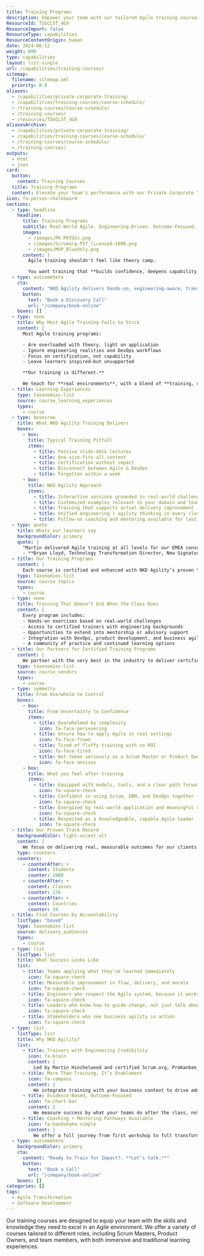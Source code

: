 ```yaml
---
title: Training Programs
description: Empower your team with our tailored Agile training courses for Scrum Masters, Product Owners, and members, blending immersive and traditional learning.
ResourceId: TSbCL5T_4G9
ResourceImport: false
ResourceType: capabilities
ResourceContentOrigin: human
date: 2024-06-12
weight: 600
type: capabilities
layout: list-single
url: /capabilities/training-courses/
sitemap:
  filename: sitemap.xml
  priority: 0.8
aliases:
  - /capabilities/private-corporate-training/
  - /capabilities/training-courses/course-schedule/
  - /training-courses/course-schedule/
  - /training-courses/
  - /resources/TSbCL5T_4G9
aliasesArchive:
  - /capabilities/private-corporate-training/
  - /capabilities/training-courses/course-schedule/
  - /training-courses/course-schedule/
  - /training-courses/
outputs:
  - html
  - json
card:
  button:
    content: Training Courses
  title: Training Programs
  content: Elevate your team's performance with our Private Corporate Training! Tailored specifically to your organization's needs, our courses cover everything from Lean Agile practices such as Scrum, Kanban, and DevOps to hands-on tools training in Azure DevOps, GitHub, and Copilot AI.
icon: fa-person-chalkboard
sections:
  - type: headline
    headline:
      title: Training Programs
      subtitle: Real-World Agile. Engineering-Driven. Outcome-Focused.
      images:
        - /images/PK-PKT@2x.png
        - /images/Scrumorg-PST_licensed-1000.png
        - /images/MVP_BlueOnly.png
      content: |
        Agile training shouldn't feel like theory camp.

        You want training that **builds confidence, deepens capability, and results in meaningful improvement**, not just certifications.
  - type: outcomehero
    cta:
      content: "NKD Agility delivers hands-on, engineering-aware, transformation-ready training. **Led by mentors, not lecturers.**"
      button:
        text: "Book a Discovery Call"
        url: "/company/book-online"
    boxes: []
  - type: none
    title: Why Most Agile Training Fails to Stick
    content: |
      Most Agile training programs:

      - Are overloaded with theory, light on application
      - Ignore engineering realities and DevOps workflows
      - Focus on certification, not capability
      - Leave learners inspired—but unsupported

      **Our training is different.**

      We teach for **real environments**, with a blend of **training, coaching, and mentoring** that turns knowledge into action.
  - title: Learning Experiences
    type: taxonomies-list
    source: course_learning_experiences
    types:
      - course
  - type: boxesrow
    title: What NKD Agility Training Delivers
    boxes:
      - box:
        title: Typical Training Pitfall
        items:
          - title: Passive slide-deck lectures
          - title: One-size-fits-all content
          - title: Certification without impact
          - title: Disconnect between Agile & DevOps
          - title: Forgotten within a week
      - box:
        title: NKD Agility Approach
        items:
          - title: Interactive sessions grounded in real-world challenges
          - title: Customized examples relevant to your domain and teams
          - title: Training that supports actual delivery improvement
          - title: Unified engineering + agility thinking in every class
          - title: Follow-on coaching and mentoring available for lasting change
  - type: quote
    title: Whats our learners say
    backgroundColor: primary
    quote: |
      "Martin delivered Agile training at all levels for our EMEA consulting business which really helping in getting a baseline understanding of Agile ingrained and customer delivery standardised. I would highly recommend martin for Agile training/coaching for any business."
      - **Bryan Lloyd, Technology Transformation Director, New Signature**
  - title: Our Training Programs
    content: |
      Each course is certified and enhanced with NKD Agility’s proven transformation frameworks.
    type: taxonomies-list
    source: course_topics
    types:
      - course
  - type: none
    title: Training That Doesn’t End When the Class Does
    content: |
      Every program includes:
      - Hands-on exercises based on real-world challenges
      - Access to certified trainers with engineering backgrounds
      - Opportunities to extend into mentorship or advisory support
      - Integration with DevOps, product development, and business agility goals
      - A community of practice and continued learning options
  - title: Our Partners for Certified Training Programs
    content: |
      We partner with the very best in the industry to deliver certified training programs that are recognized globally. Our courses are designed to meet the highest standards of quality and effectiveness.
    type: taxonomies-list
    source: course_vendors
    types:
      - course
  - type: symmetry
    title: From Overwhelm to Control
    boxes:
      - box:
        title: From Uncertainty to Confidence
        items:
          - title: Overwhelmed by complexity
            icon: fa-face-persevering
          - title: Unsure how to apply Agile in real settings
            icon: fa-face-frown
          - title: Tired of fluffy training with no ROI
            icon: fa-face-tired
          - title: Not taken seriously as a Scrum Master or Product Owner
            icon: fa-face-anxious
      - box:
        title: What you feel after training
        items:
          - title: Equipped with models, tools, and a clear path forward
            icon: fa-square-check
          - title: Confident in using Scrum, EBM, and DevOps together
            icon: fa-square-check
          - title: Energized by real-world application and meaningful change
            icon: fa-square-check
          - title: Respected as a knowledgeable, capable Agile leader
            icon: fa-square-check
  - title: Our Proven Track Record​
    backgroundColor: light-accent-alt
    content: |
      We focus on delivering real, measurable outcomes for our clients. Our training programs have empowered:
    type: counters
    counters:
      - counterAfter: +
        content: Students
        counter: 2600
      - counterAfter: +
        content: Classes
        counter: 176
      - counterAfter: +
        content: Countries
        counter: 34
  - title: Find Courses by Accountability
    listType: "boxed"
    type: taxonomies-list
    source: delivery_audiences
    types:
      - course
  - type: list
    listType: list
    title: What Success Looks Like
    list:
      - title: Teams applying what they’ve learned immediately
        icon: fa-square-check
      - title: Measurable improvement in flow, delivery, and morale
        icon: fa-square-check
      - title: Engineers who respect the Agile system, because it works
        icon: fa-square-check
      - title: Leaders who know how to guide change, not just talk about it
        icon: fa-square-check
      - title: Stakeholders who see business agility in action
        icon: fa-square-check
  - type: list
    listType: list
    title: Why NKD Agility?
    list:
      - title: Trainers with Engineering Credibility
        icon: fa-brain
        content: |
          Led by Martin Hinshelwood and certified Scrum.org, ProKanban, Agile Kata, & OKR mentors trainers with real DevOps and product delivery experience.
      - title: More Than Training, It’s Enablement
        icon: fa-compass
        content: |
          We integrate training with your business context to drive adoption.
      - title: Evidence-Based, Outcome-Focused
        icon: fa-chart-bar
        content: |
          We measure success by what your teams do after the class, not during it.
      - title: Coaching + Mentoring Pathways Available
        icon: fa-handshake-simple
        content: |
          We offer a full journey from first workshop to full transformation.
  - type: outcomehero
    backgroundColor: primary
    cta:
      content: "Ready to Train for Impact?. **Let’s talk.**"
      button:
        text: "Book a Call"
        url: "/company/book-online"
    boxes: []
categories: []
tags:
  - Agile Transformation
  - Software Development
---
```


Our training courses are designed to equip your team with the skills and knowledge they need to excel in an Agile environment. We offer a variety of courses tailored to different roles, including Scrum Masters, Product Owners, and team members, with both immersive and traditional learning experiences.
